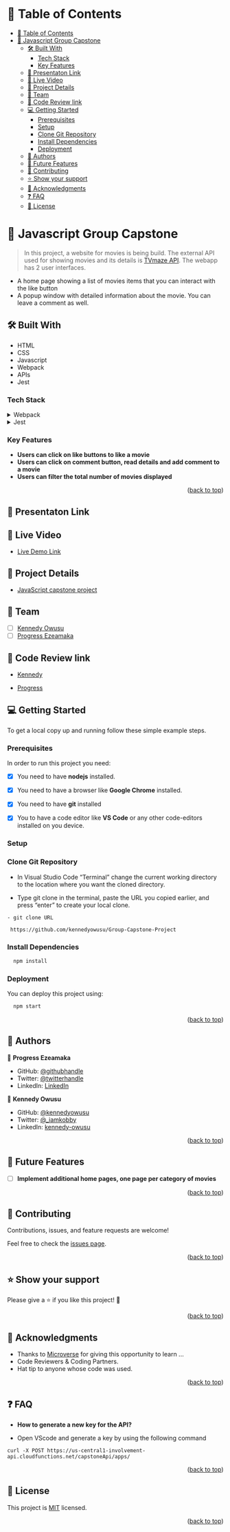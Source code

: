 <a name="readme-top"></a>

# 📗 Table of Contents

- [📗 Table of Contents](#-table-of-contents)
- [📖 Javascript Group Capstone ](#-javascript-group-capstone-)
  - [🛠 Built With ](#-built-with-)
    - [Tech Stack ](#tech-stack-)
    - [Key Features ](#key-features-)
  - [🚀 Presentaton Link ](#-presentaton-link-)
  - [🚀 Live Video ](#-live-video-)
  - [🚀 Project Details](#-project-details)
  - [👥  Team](#--team)
  - [🚀 Code Review link](#-code-review-link)
  - [💻 Getting Started ](#-getting-started-)
    - [Prerequisites ](#prerequisites-)
    - [Setup](#setup)
    - [Clone Git Repository](#clone-git-repository)
    - [Install Dependencies](#install-dependencies)
    - [Deployment ](#deployment-)
  - [👥 Authors ](#-authors-)
  - [🔭 Future Features ](#-future-features-)
  - [🤝 Contributing ](#-contributing-)
  - [⭐️ Show your support ](#️-show-your-support-)
  - [🙏 Acknowledgments ](#-acknowledgments-)
  - [❓ FAQ ](#-faq-)
  - [📝 License ](#-license-)

# 📖 Javascript Group Capstone <a name="about-project"></a>

> In this project, a website for movies is being build. The external API used for showing movies and its details is [TVmaze API](https://www.tvmaze.com/api).
> The webapp has 2 user interfaces.

- A home page showing a list of movies items that you can interact with the like button
- A popup window with detailed information about the movie. You can leave a comment as well.

## 🛠 Built With <a name="built-with"></a>

- HTML
- CSS
- Javascript
- Webpack
- APIs
- Jest

### Tech Stack <a name="tech-stack"></a>

<details>
  <summary>Webpack</summary>
  <ul>
    <li><a href="https://webpack.js.org/guides/getting-started/#basic-setup">Webpack</a></li>
  </ul>
</details>

<details>
  <summary>Jest</summary>
  <ul>
    <li><a href="https://jestjs.io/">Jest</a></li>
  </ul>
</details>

### Key Features <a name="key-features"></a>

- **Users can click on like buttons to like a movie**
- **Users can click on comment button, read details and add comment to a movie**
- **Users can filter the total number of movies displayed**

<p align="right">(<a href="#readme-top">back to top</a>)</p>

## 🚀 Presentaton Link <a name="live-demo"></a>

<!-- - [You can view the presentation of our project here]() -->

## 🚀 Live Video <a name="live-demo"></a>

- [Live Demo Link](https://github.com/kennedyowusu/Group-Capstone-Project)

## 🚀 Project Details

- [JavaScript capstone project](https://github.com/microverseinc/curriculum-javascript/blob/main/group-capstone/js_capstone.md)

## 👥  Team
- [ ] [Kennedy Owusu](https://github.com/kennedyowusu)
- [ ] [Progress Ezeamaka](https://github.com/Progress2002)

## 🚀 Code Review link

- [Kennedy](https://github.com/kennedyowusu/Group-Capstone-Project/pull/25)

- [Progress](https://github.com/kennedyowusu/Group-Capstone-Project/pull/26)

## 💻 Getting Started <a name="getting-started"></a>

To get a local copy up and running follow these simple example steps.


### Prerequisites <a name="prerequisites"></a>

In order to run this project you need:

- [x] You need to have **nodejs** installed.
- [x] You need to have a browser like **Google Chrome** installed.
- [x] You need to have **git** installed
- [x] You to have a code editor like **VS Code** or any other code-editors installed on you device.


### Setup

### Clone Git Repository

- In Visual Studio Code “Terminal” change the current working directory to the location where you want the cloned directory.

- Type git clone in the terminal, paste the URL you copied earlier, and press “enter” to create your local clone.

```
- git clone URL

 https://github.com/kennedyowusu/Group-Capstone-Project
```

### Install Dependencies

```sh
  npm install
```

### Deployment <a name="triangular_flag_on_post-deployment"></a>

You can deploy this project using:

```sh
  npm start
```

<p align="right">(<a href="#readme-top">back to top</a>)</p>

<!-- AUTHORS -->

## 👥 Authors <a name="authors"></a>

👤 **Progress Ezeamaka**

- GitHub: [@githubhandle](https://github.com/Progress2002)
- Twitter: [@twitterhandle](https://twitter.com/Progress_2002)
- LinkedIn: [LinkedIn](https://www.linkedin.com/in/progress-ezeamaka-27b114247)

👤 **Kennedy Owusu**

- GitHub: [@kennedyowusu](https://github.com/kennedyowusu)
- Twitter: [@\_iamkobby](https://twitter.com/_iamkobby)
- LinkedIn: [kennedy-owusu](https://linkedin.com/in/kennedy-owusu)

<p align="right">(<a href="#readme-top">back to top</a>)</p>

## 🔭 Future Features <a name="future-features"></a>

- [ ] **Implement additional home pages, one page per category of movies**

<p align="right">(<a href="#readme-top">back to top</a>)</p>

## 🤝 Contributing <a name="contributing"></a>

Contributions, issues, and feature requests are welcome!

Feel free to check the [issues page](https://github.com/kennedyowusu/Group-Capstone-Project/issues).

<p align="right">(<a href="#readme-top">back to top</a>)</p>

<!-- SUPPORT -->

## ⭐️ Show your support <a name="support"></a>

Please give a ⭐️ if you like this project! 🤝

<p align="right">(<a href="#readme-top">back to top</a>)</p>

## 🙏 Acknowledgments <a name="acknowledgements"></a>

- Thanks to [Microverse](https://www.microverse.org/) for giving this opportunity to learn ...
- Code Reviewers & Coding Partners.
- Hat tip to anyone whose code was used.

<p align="right">(<a href="#readme-top">back to top</a>)</p>

<!-- FAQ (optional) -->

## ❓ FAQ <a name="faq"></a>

- **How to generate a new key for the API?**

- Open VScode and generate a key by using the following command

```
curl -X POST https://us-central1-involvement-api.cloudfunctions.net/capstoneApi/apps/
```

<p align="right">(<a href="#readme-top">back to top</a>)</p>

<!-- LICENSE -->

## 📝 License <a name="license"></a>

This project is [MIT]([./LICENSE](https://github.com/kennedyowusu/Group-Capstone-Project/blob/develop/MIT.md)) licensed.

<p align="right">(<a href="#readme-top">back to top</a>)</p>
